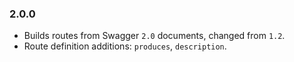 ### 2.0.0

- Builds routes from Swagger `2.0` documents, changed from `1.2`.
- Route definition additions: `produces`, `description`.
